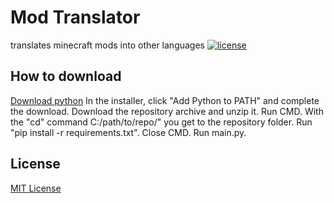 # Mod Translator
translates minecraft mods into other languages
[![license](https://img.shields.io/github/license/steklyashka33/mod-translator-for-minecraft)](LICENSE)

## How to download
[Download python](https://www.python.org/downloads/release/python-3119/)
In the installer, click "Add Python to PATH" and complete the download.
Download the repository archive and unzip it. 
Run CMD. With the "cd" command C:/path/to/repo/" you get to the repository folder. 
Run "pip install -r requirements.txt". 
Close CMD. 
Run main.py. 

## License
[MIT License](LICENSE)
